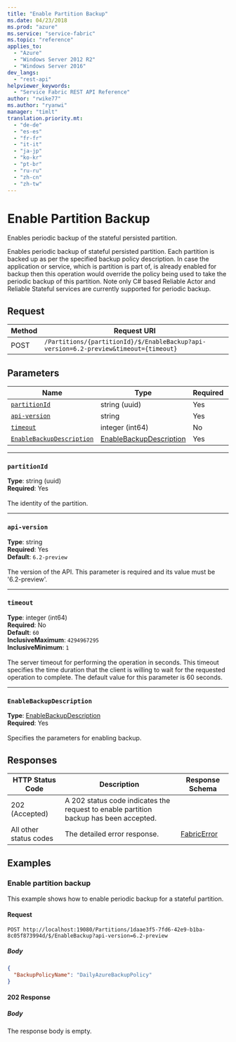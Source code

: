 ```yaml
---
title: "Enable Partition Backup"
ms.date: 04/23/2018
ms.prod: "azure"
ms.service: "service-fabric"
ms.topic: "reference"
applies_to: 
  - "Azure"
  - "Windows Server 2012 R2"
  - "Windows Server 2016"
dev_langs: 
  - "rest-api"
helpviewer_keywords: 
  - "Service Fabric REST API Reference"
author: "rwike77"
ms.author: "ryanwi"
manager: "timlt"
translation.priority.mt: 
  - "de-de"
  - "es-es"
  - "fr-fr"
  - "it-it"
  - "ja-jp"
  - "ko-kr"
  - "pt-br"
  - "ru-ru"
  - "zh-cn"
  - "zh-tw"
---
```

# Enable Partition Backup
Enables periodic backup of the stateful persisted partition.

Enables periodic backup of stateful persisted partition. Each partition is backed up as per the specified backup policy description. In case the application or service, which is partition is part of, is already enabled for backup then this operation would override the policy being used to take the periodic backup of this partition.
Note only C# based Reliable Actor and Reliable Stateful services are currently supported for periodic backup.


## Request
| Method | Request URI |
| ------ | ----------- |
| POST | `/Partitions/{partitionId}/$/EnableBackup?api-version=6.2-preview&timeout={timeout}` |


## Parameters
| Name | Type | Required | Location |
| --- | --- | --- | --- |
| [`partitionId`](#partitionid) | string (uuid) | Yes | Path |
| [`api-version`](#api-version) | string | Yes | Query |
| [`timeout`](#timeout) | integer (int64) | No | Query |
| [`EnableBackupDescription`](#enablebackupdescription) | [EnableBackupDescription](sfclient-v62-model-enablebackupdescription.md) | Yes | Body |

____
### `partitionId`
__Type__: string (uuid) <br/>
__Required__: Yes<br/>
<br/>
The identity of the partition.

____
### `api-version`
__Type__: string <br/>
__Required__: Yes<br/>
__Default__: `6.2-preview` <br/>
<br/>
The version of the API. This parameter is required and its value must be '6.2-preview'.


____
### `timeout`
__Type__: integer (int64) <br/>
__Required__: No<br/>
__Default__: `60` <br/>
__InclusiveMaximum__: `4294967295` <br/>
__InclusiveMinimum__: `1` <br/>
<br/>
The server timeout for performing the operation in seconds. This timeout specifies the time duration that the client is willing to wait for the requested operation to complete. The default value for this parameter is 60 seconds.

____
### `EnableBackupDescription`
__Type__: [EnableBackupDescription](sfclient-v62-model-enablebackupdescription.md) <br/>
__Required__: Yes<br/>
<br/>
Specifies the parameters for enabling backup.

## Responses

| HTTP Status Code | Description | Response Schema |
| --- | --- | --- |
| 202 (Accepted) | A 202 status code indicates the request to enable partition backup has been accepted.<br/> |  |
| All other status codes | The detailed error response.<br/> | [FabricError](sfclient-v62-model-fabricerror.md) |

## Examples

### Enable partition backup

This example shows how to enable periodic backup for a stateful partition.

#### Request
```
POST http://localhost:19080/Partitions/1daae3f5-7fd6-42e9-b1ba-8c05f873994d/$/EnableBackup?api-version=6.2-preview
```

##### Body
```json
{
  "BackupPolicyName": "DailyAzureBackupPolicy"
}
```

#### 202 Response
##### Body
The response body is empty.
